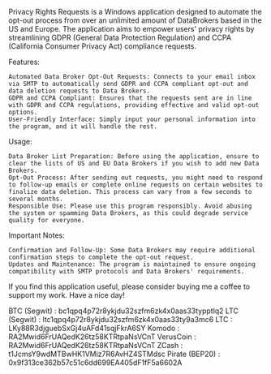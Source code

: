 Privacy Rights Requests is a Windows application designed to automate the opt-out process from over an unlimited amount of DataBrokers based in the US and Europe. The application aims to empower users' privacy rights by streamlining GDPR (General Data Protection Regulation) and CCPA (California Consumer Privacy Act) compliance requests.

Features:

    Automated Data Broker Opt-Out Requests: Connects to your email inbox via SMTP to automatically send GDPR and CCPA compliant opt-out and data deletion requests to Data Brokers.
    GDPR and CCPA Compliant: Ensures that the requests sent are in line with GDPR and CCPA regulations, providing effective and valid opt-out options.
    User-Friendly Interface: Simply input your personal information into the program, and it will handle the rest.

Usage:

    Data Broker List Preparation: Before using the application, ensure to clear the lists of US and EU Data Brokers if you wish to add new Data Brokers.
    Opt-Out Process: After sending out requests, you might need to respond to follow-up emails or complete online requests on certain websites to finalize data deletion. This process can vary from a few seconds to several months.
    Responsible Use: Please use this program responsibly. Avoid abusing the system or spamming Data Brokers, as this could degrade service quality for everyone.

Important Notes:

    Confirmation and Follow-Up: Some Data Brokers may require additional confirmation steps to complete the opt-out request.
    Updates and Maintenance: The program is maintained to ensure ongoing compatibility with SMTP protocols and Data Brokers' requirements.


If you find this application useful, please consider buying me a coffee to support my work.
Have a nice day!

BTC (Segwit) : bc1qpq4p72r8ykjdu32szfm6zk4x0aas33typptlq2
LTC (Segwit) : ltc1qpq4p72r8ykjdu32szfm6zk4x0aas33ty9a3mc6
LTC : LKy88R3djguebSxGj4uAFd41sqjFkrA6SY
Komodo : RA2Mwid6FrUAQedK26tz58KTRtpaNsVCnT
VerusCoin : RA2Mwid6FrUAQedK26tz58KTRtpaNsVCnT
ZCash : t1JcmsY9wdMTBwHK1VMiz7R6AvHZ4STMdsc
Pirate (BEP20) : 0x9f313ce362b57c51c6dd699EA405dF1fF5a6602A
